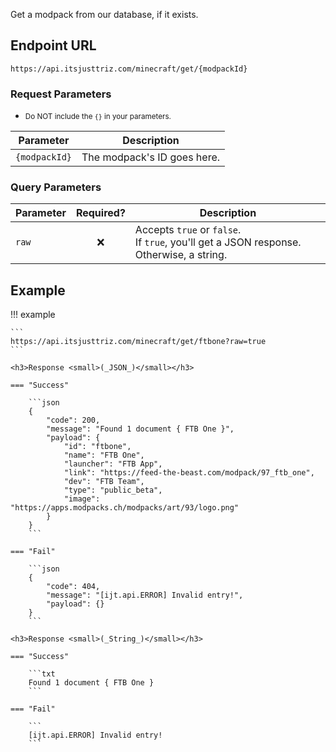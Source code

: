 Get a modpack from our database, if it exists.

## Endpoint URL

`https://api.itsjusttriz.com/minecraft/get/{modpackId}`

### Request Parameters

-   <small>Do NOT include the `{}` in your parameters.</small>

| Parameter     | Description                 |
| ------------- | --------------------------- |
| `{modpackId}` | The modpack's ID goes here. |

### Query Parameters

| Parameter | Required? | Description                                                                                 |
| --------- | :-------: | ------------------------------------------------------------------------------------------- |
| `raw`     |    :x:    | Accepts `true` or `false`.<br/> If `true`, you'll get a JSON response. Otherwise, a string. |

## <h2 class="transparent-text">Example</h2>

!!! example

    ```
    https://api.itsjusttriz.com/minecraft/get/ftbone?raw=true
    ```

    <h3>Response <small>(_JSON_)</small></h3>

    === "Success"

        ```json
        {
            "code": 200,
            "message": "Found 1 document { FTB One }",
            "payload": {
                "id": "ftbone",
                "name": "FTB One",
                "launcher": "FTB App",
                "link": "https://feed-the-beast.com/modpack/97_ftb_one",
                "dev": "FTB Team",
                "type": "public_beta",
                "image": "https://apps.modpacks.ch/modpacks/art/93/logo.png"
            }
        }
        ```

    === "Fail"

        ```json
        {
            "code": 404,
            "message": "[ijt.api.ERROR] Invalid entry!",
            "payload": {}
        }
        ```

    <h3>Response <small>(_String_)</small></h3>

    === "Success"

        ```txt
        Found 1 document { FTB One }
        ```

    === "Fail"

        ```
        [ijt.api.ERROR] Invalid entry!
        ```
